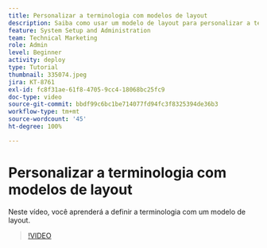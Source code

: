 ```yaml
---
title: Personalizar a terminologia com modelos de layout
description: Saiba como usar um modelo de layout para personalizar a terminologia vista na interface das tarefas, projetos e outros itens.
feature: System Setup and Administration
team: Technical Marketing
role: Admin
level: Beginner
activity: deploy
type: Tutorial
thumbnail: 335074.jpeg
jira: KT-8761
exl-id: fc8f31ae-61f8-4705-9cc4-18068bc25fc9
doc-type: video
source-git-commit: bbdf99c6bc1be714077fd94fc3f8325394de36b3
workflow-type: tm+mt
source-wordcount: '45'
ht-degree: 100%

---
```


# Personalizar a terminologia com modelos de layout

Neste vídeo, você aprenderá a definir a terminologia com um modelo de layout.

>[!VIDEO](https://video.tv.adobe.com/v/3445479/?quality=12&learn=on&enablevpops=1&captions=por_br)
